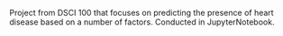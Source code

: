Project from DSCI 100 that focuses on predicting the presence of heart disease based on a number of factors. Conducted in JupyterNotebook.
